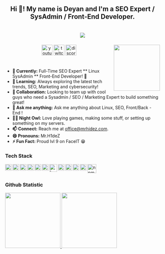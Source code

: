 <h2 align="center">Hi 👋! My name is Deyan and I'm a SEO Expert / SysAdmin / Front-End Developer.</h2>

###

<br clear="both">
<div align="center">
  <img src="https://profile-counter.glitch.me/MrH1deZ/count.svg?"  />
</div>

###

###

<img align="right" height="150" src="https://static.displate.com/280x392/displate/2014-09-09/a7bb3a27aa56fd0b6b1c23a9293b2db7.jpg"  />

###

<div align="center">
  <a href="https://www.youtube.com/@mr.h1dez" target="_blank"><img src="https://img.shields.io/static/v1?message=Youtube&logo=youtube&label=&color=FF0000&logoColor=white&labelColor=&style=for-the-badge" height="35" alt="youtube logo"  /></a>
  <a href="https://www.twitch.tv/mrh1dez" target="_blank"><img src="https://img.shields.io/static/v1?message=Twitch&logo=twitch&label=&color=9146FF&logoColor=white&labelColor=&style=for-the-badge" height="35" alt="twitch logo"  /></a>
  <a href="https://discord.gg/bMVvFn6ssH" target="_blank"><img src="https://img.shields.io/static/v1?message=Discord&logo=discord&label=&color=7289DA&logoColor=white&labelColor=&style=for-the-badge" height="35" alt="discord logo"  /></a>
</div>

###

#

- **🔭 Currently:** Full-Time SEO Expert ** Linux SysAdmin ** Front-End Developer! 🚀
- **🌱 Learning:**  Always exploring the latest tech trends, SEO, Marketing and cybersecurity!
- **👯 Collaboration:** Looking to team up with cool guys who need a Sysadmin / SEO / Marketing Expert to build something great!
- **💬 Ask me anything:** Ask me anything about Linux, SEO, Front/Back - End !
- **🕵️‍♂️ Night Owl:** Love playing games, making some stuff, or setting up something on my servers.
- **📫 Connect:** Reach me at [office@mrhidez.com](mailto:office@mrhidez.com).
- **😄 Pronouns:** Mr.H1deZ
- **⚡ Fun Fact:** Proud lvl 9 on FaceIT 😁

### Tech Stack

<a href="#"><img align="left" alt="html" title="html" width="21px" src="https://cdn.jsdelivr.net/gh/devicons/devicon/icons/html5/html5-original.svg" /></a>
<a href="#"><img align="left" alt="css" title="css" width="21px" src="https://cdn.jsdelivr.net/gh/devicons/devicon/icons/css3/css3-original.svg" /></a>
<a href="#"><img align="left" alt="bootstrap" title="bootstrap" width="21px" src="https://cdn.worldvectorlogo.com/logos/bootstrap-icon.svg" /></a>
<a href="#"><img align="left" alt="python" title="python" width="21px" src="https://cdn.worldvectorlogo.com/logos/python-5.svg" /></a>
<a href="#"><img align="left" alt="linux" title="linux" width="21px" src="https://cdn.worldvectorlogo.com/logos/linux-tux.svg" /></a>
<a href="#"><img align="left" alt="git bash" title="git bash" width="21px" src="https://cdn.worldvectorlogo.com/logos/git-bash.svg" /></a>
<a href="#"><img align="left" alt="bash" title="bash" width="25px" src="https://github.com/user-attachments/assets/c63d801e-6268-4ffb-a68f-05a0975300f1" /></a>
<a href="laravel.com"><img align="left" alt="laravel" title="laravel" width="21px" src="https://cdn.worldvectorlogo.com/logos/laravel-2.svg" /></a>
<a href="php.net"><img align="left" alt="php" title="php" width="21px" src="https://cdn.jsdelivr.net/gh/devicons/devicon/icons/php/php-original.svg" /></a>
<a href="#"><img align="left" alt="mysql" title="mysql" width="21px" src="https://github.com/user-attachments/assets/de080acd-91dc-4687-b905-92087eece723" /></a>
<a href="#"><img align="left" alt="Laravel" title="Laravel" width="21px" src="https://upload.wikimedia.org/wikipedia/commons/9/99/Unofficial_JavaScript_logo_2.svg" /></a>
<a href="#"><img align="left" alt="npm" title="npm" width="29px" src="https://cdn.worldvectorlogo.com/logos/npm.svg" /></a>
<br>
<br>
  
### Github Statistic
<p align="left">
<a href="https://github.com/MrH1deZ">
  <img height="180em" src="https://github-readme-stats-eight-theta.vercel.app/api?username=MrH1deZ&show_icons=true&theme=algolia&include_all_commits=true&count_private=true"/>
  <img height="180em" src="https://github-readme-stats-eight-theta.vercel.app/api/top-langs/?username=MrH1deZ&layout=compact&langs_count=8&theme=algolia"/>
</a>
</p>


